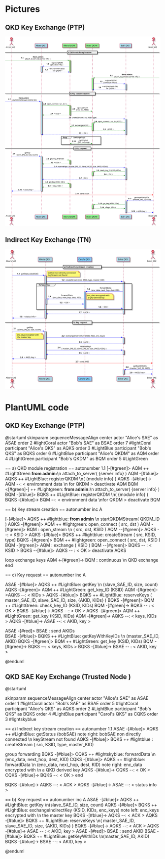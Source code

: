 # Pictures
## QKD Key Exchange (PTP) 
![](./img/PTP_sequence_diagram.svg)

## Indirect Key Exchange (TN) 
![](./img/TN_sequence_diagram.svg)

# PlantUML code
## QKD Key Exchange (PTP) 

@startuml
skinparam sequenceMessageAlign center
actor "Alice's SAE" as ASAE order 2 #lightCoral
actor "Bob's SAE" as BSAE order 7 #lightCoral
participant "Alice's QKS" as AQKS order 3 #LightBlue
participant "Bob's QKS" as BQKS order 6 #LightBlue
participant "Alice's QKDM" as AQM order 4 #LightGreen
participant "Bob's QKDM" as BQM order 5 #LightGreen

== a) QKD module registration ==
autonumber 1.1
 [-[#green]> AQM ++ #LightGreen:**from admin:**\n attach_to_server( {server info} ) 
AQM -[#blue]> AQKS ++ #LightBlue: registerQKDM \n( {module info} )
AQKS -[#blue]-> AQM --: < environment data \n for QKDM >
deactivate AQM
BQM <[#green]-] ++ #Lightgreen: **from admin:**\n attach_to_server( {server info} )
BQM -[#blue]> BQKS ++ #LightBlue: registerQKDM \n( {module info} )
BQKS -[#blue]-> BQM --:  < environment data \nfor QKDM >
deactivate BQM

== b) Key stream creation == 
autonumber inc A

[-[#blue]> AQKS ++ #lightblue: **from admin** \n startQKDMStream( QKDM_ID )
AQKS -[#green]> AQM ++ #lightgreen: open_connect ( src, dst )
AQM -[#green]> BQM : open_stream \n (  src, dst, KSID )
AQM --[#green]> AQKS --: < KSID >
AQKS -[#blue]> BQKS ++ #lightblue: createStream ( src, KSID, type) 
BQKS -[#green]> BQM ++ #lightgreen: open_connect ( src, dst, KSID ) 
BQM -[#green]> AQM : exchange ( KSID )
BQM --[#green]> BQKS -- : < KSID >
BQKS --[#blue]> AQKS -- : < OK >
deactivate AQKS

loop exchange keys
    AQM <-[#green]-> BQM : continuous \n QKD exchange
end


== c) Key request == 
autonumber inc A

ASAE -[#blue]> AQKS ++ #LightBlue: getKey \n (slave_SAE_ID, size, count) 
AQKS -[#green]> AQM ++ #LightGreen: get_key_ID (KSID)
AQM -[#green]->AQKS --: < KIDs > 
AQKS -[#blue]> BQKS ++ #LightBlue: reserveKeys ( master_SAE_ID, slave_SAE_ID, size, {AKID, KIDs} ) 
BQKS -[#green]> BQM ++ #LightGreen: check_key_ID (KSID, KIDs)
BQM -[#green]-> BQKS -- : < OK >
BQKS -[#blue]-> AQKS --: < OK >
AQKS -[#green]> AQM ++ #LightGreen: get_key (KSID, KIDs) 
AQM -[#green]-> AQKS --: < keys, KIDs >
AQKS -[#blue]-> ASAE --: < AKID, key >

ASAE -[#red]> BSAE :  send AKIDs  
BSAE -[#blue]> BQKS ++ #LightBlue: getKeyWithKeyIDs \n (master_SAE_ID, AKID)
BQKS -[#green]> BQM ++ #LightGreen: get_key (KSID, KIDs) 
BQM -[#green]-> BQKS --: < keys, KIDs > 
BQKS -[#blue]-> BSAE -- :  < AKID, key >

@enduml



## QKD SAE Key Exchange (Trusted Node ) 
@startuml

skinparam sequenceMessageAlign center
actor "Alice's SAE" as ASAE order 1  #lightCoral
actor "Bob's SAE" as BSAE order 5  #lightCoral
participant "Alice's QKS" as AQKS order 2 #LightBlue
participant "Bob's QKS" as BQKS order 4 #LightBlue
participant "Carol's QKS" as CQKS order 3 #lightskyblue

== a) Indirect key stream creation == 
autonumber 1.1
ASAE -[#blue]> AQKS ++ #LightBlue: getStatus (bobSAE)
note right: bobSAE non directly connected \n keyStream not found 
AQKS -[#blue]> BQKS ++ #lightblue : createStream ( src, KSID, type, master_KID) 

group forwarding
BQKS -[#blue]> CQKS ++ #lightskyblue: forwardData \n (enc_data, next_hop, dest, KID) 
CQKS -[#blue]> AQKS ++ #lightblue: forwardData \n (enc_data, next_hop, dest, KID) 
note right: enc_data encrypted with \n a QKD derived key 
AQKS -[#blue]-> CQKS --: < OK >
CQKS -[#blue]-> BQKS --: < OK >
end

BQKS -[#blue]-> AQKS --: < ACK > 
AQKS -[#blue]-> ASAE --: < status info >


== b) Key request == 
autonumber inc A
ASAE -[#blue]> AQKS ++ #LightBlue: getKey \n(slave_SAE_ID, size, count) 
AQKS -[#blue]> BQKS ++ #LightBlue: exchangeIndirectKey (KSID, KIDs, enc_keys) 
note left: enc_keys encrypted with \n the master key
BQKS -[#blue]-> AQKS --: < ACK >
AQKS -[#blue]> BQKS ++ #LightBlue:  reserveKeys \n( master_SAE_ID, slave_SAE_ID, size, {AKID, KIDs} )
BQKS -[#blue]-> AQKS --: < ACK >
AQKS -[#blue]-> ASAE -- : < AKID, key >
ASAE -[#red]> BSAE : send AKID
BSAE -[#blue]> BQKS ++ #LightBlue: getKeyWithIDs \n(master_SAE_ID, AKID)
BQKS -[#blue]-> BSAE --: < AKID, key >

@enduml

